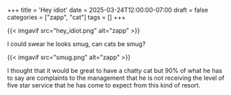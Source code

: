 +++
title = 'Hey idiot'
date = 2025-03-24T12:00:00-07:00
draft = false
categories = ["zapp", "cat"]
tags = []
+++

{{< imgavif src="hey_idiot.png" alt="zapp" >}}

I could swear he looks smug, can cats be smug?

{{< imgavif src="smug.png" alt="zapp" >}}

I thought that it would be great to have a chatty cat but 90% of what he has to say are complaints to the management that he is not receiving the level of five star service that he has come to expect from this kind of resort.
